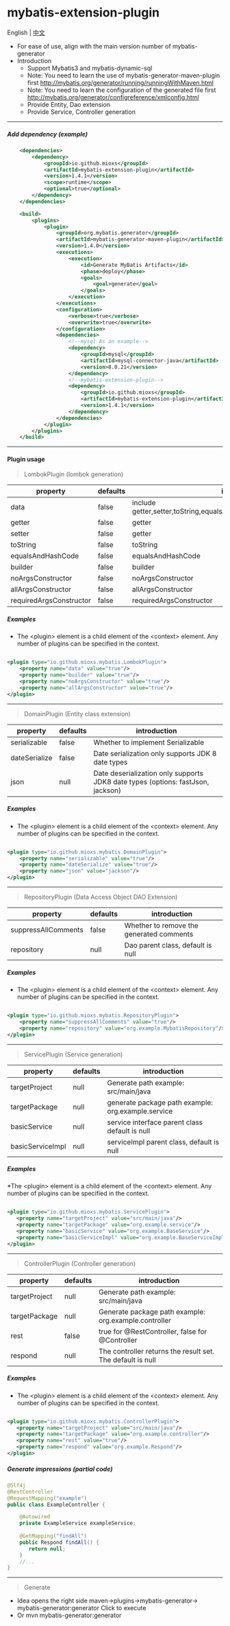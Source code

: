 # mybatis-extension-plugin
English |  [中文](./ZH_CN.md) 
* For ease of use, align with the main version number of mybatis-generator
* Introduction
  * Support Mybatis3 and mybatis-dynamic-sql
  * Note: You need to learn the use of mybatis-generator-maven-plugin first http://mybatis.org/generator/running/runningWithMaven.html
  * Note: You need to learn the configuration of the generated file first http://mybatis.org/generator/configreference/xmlconfig.html
  * Provide Entity, Dao extension
  * Provide Service, Controller generation
------
##### Add dependency (example)
```xml
    <dependencies>
        <dependency>
            <groupId>io.github.mioxs</groupId>
            <artifactId>mybatis-extension-plugin</artifactId>
            <version>1.4.1</version>
            <scope>runtime</scope>
            <optional>true</optional>
        </dependency>
    </dependencies>

    <build>
        <plugins>
            <plugin>
                <groupId>org.mybatis.generator</groupId>
                <artifactId>mybatis-generator-maven-plugin</artifactId>
                <version>1.4.0</version>
                <executions>
                    <execution>
                        <id>Generate MyBatis Artifacts</id>
                        <phase>deploy</phase>
                        <goals>
                            <goal>generate</goal>
                        </goals>
                    </execution>
                </executions>
                <configuration>
                    <verbose>true</verbose>
                    <overwrite>true</overwrite>
                </configuration>
                <dependencies>
                    <!--mysql As an example-->
                    <dependency>
                        <groupId>mysql</groupId>
                        <artifactId>mysql-connector-java</artifactId>
                        <version>8.0.21</version>
                    </dependency>
                    <!--mybatis-extension-plugin-->
                    <dependency>
                        <groupId>io.github.mioxs</groupId>
                        <artifactId>mybatis-extension-plugin</artifactId>
                        <version>1.4.1</version>
                    </dependency>
                </dependencies>
            </plugin>
        </plugins>
    </build>
```
------
#### Plugin usage

> LombokPlugin (lombok generation)
  
| property | defaults | introduction |
|---------|--------|---------|
| data | false | include getter,setter,toString,equalsAndHashCode,requiredArgsConstructor |
| getter | false | getter |
| setter | false | getter |
| toString | false | toString |
| equalsAndHashCode | false | equalsAndHashCode |
| builder | false | builder |
| noArgsConstructor | false | noArgsConstructor |
| allArgsConstructor | false | allArgsConstructor |
| requiredArgsConstructor | false | requiredArgsConstructor |

##### Examples
* The \<plugin> element is a child element of the \<context> element. Any number of plugins can be specified in the context.

```xml

<plugin type="io.github.mioxs.mybatis.LombokPlugin">
    <property name="data" value="true"/>
    <property name="builder" value="true"/>
    <property name="noArgsConstructor" value="true"/>
    <property name="allArgsConstructor" value="true"/>
</plugin>
```
------

> DomainPlugin (Entity class extension)

| property | defaults | introduction |
|---------|--------|---------|
| serializable | false | Whether to implement Serializable |
| dateSerialize | false | Date serialization only supports JDK 8 date types |
| json | null | Date deserialization only supports JDK8 date types (options: fastJson, jackson) |

##### Examples
* The \<plugin> element is a child element of the \<context> element. Any number of plugins can be specified in the context.

```xml

<plugin type="io.github.mioxs.mybatis.DomainPlugin">
    <property name="serializable" value="true"/>
    <property name="dateSerialize" value="true"/>
    <property name="json" value="jackson"/>
</plugin>
```
------
> RepositoryPlugin (Data Access Object DAO Extension)

| property | defaults | introduction |
|---------|--------|---------|
| suppressAllComments | false | Whether to remove the generated comments |
| repository | null | Dao parent class, default is null |
##### Examples
* The \<plugin> element is a child element of the \<context> element. Any number of plugins can be specified in the context.

```xml

<plugin type="io.github.mioxs.mybatis.RepositoryPlugin">
    <property name="suppressAllComments" value="true"/>
    <property name="repository" value="org.example.MybatisRepository"/>
</plugin>
```
------
> ServicePlugin (Service generation)

| property | defaults | introduction |
|---------|--------|---------|
| targetProject |  null  | Generate path example: src/main/java |
| targetPackage |  null  | generate package path example: org.example.service |
| basicService |  null  | service interface parent class default is null |
| basicServiceImpl |  null  | serviceImpl parent class, default is null |
 ##### Examples
 *The \<plugin> element is a child element of the \<context> element. Any number of plugins can be specified in the context.

 ```xml

<plugin type="io.github.mioxs.mybatis.ServicePlugin">
    <property name="targetProject" value="src/main/java"/>
    <property name="targetPackage" value="org.example.service"/>
    <property name="basicService" value="org.example.BaseService"/>
    <property name="basicServiceImpl" value="org.example.BaseServiceImpl"/>
</plugin>
 ```
------
> ControllerPlugin (Controller generation)

| property | defaults | introduction |
|---------|--------|---------|
| targetProject |  null   | Generate path example: src/main/java |
| targetPackage |  null  | Generate package path example: org.example.controller |
| rest |  false  | true for @RestController, false for @Controller |
| respond |  null  | The controller returns the result set. The default is null |
##### Examples
* The \<plugin> element is a child element of the \<context> element. Any number of plugins can be specified in the context.

 ```xml

<plugin type="io.github.mioxs.mybatis.ControllerPlugin">
    <property name="targetProject" value="src/main/java"/>
    <property name="targetPackage" value="org.example.controller"/>
    <property name="rest" value="true"/>
    <property name="respond" value="org.example.Respond"/>
</plugin>
 ```
##### Generate impressions (partial code)
```java
@Slf4j
@RestController
@RequestMapping("example")
public class ExampleController {

    @Autowired
    private ExampleService exampleService;
    
    @GetMapping("findAll")
    public Respond findAll() {
       return null;
    }
    //...
}
```
------      
> Generate
 * Idea opens the right side  maven->plugins->mybatis-generator->  mybatis-generator:generator Click to execute 
 * Or  mvn mybatis-generator:generator 
